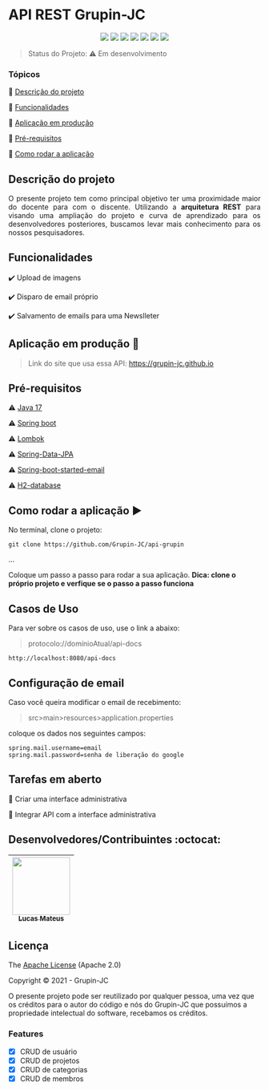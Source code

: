 <h1>API REST Grupin-JC</h1>

<p align="center">
  <img src="https://img.shields.io/static/v1?label=Java%2017&message=linguagem&color=red&style=for-the-badge&logo=java"/>
  <img src="https://img.shields.io/static/v1?label=Spring&message=framework&color=green&style=for-the-badge&logo=spring"/>
  <img src="https://img.shields.io/static/v1?label=License&message=Apache%202.0&color=green&style=for-the-badge"/>
  <img src="http://img.shields.io/static/v1?label=PostgreSQL&message=9.5&color=blue&style=for-the-badge&logo=postgreSQL"/>
  <img src="https://img.shields.io/static/v1?label=Swagger%20UI&message=3.0&color=green&style=for-the-badge&logo=swagger"/>
  <img src="https://img.shields.io/static/v1?label=Hibernate&message=framework&color=blue&style=for-the-badge&logo=hibernate"/>
   <img src="http://img.shields.io/static/v1?label=STATUS&message=EM%20DESENVOLVIMENTO&color=RED&style=for-the-badge"/>
</p>

> Status do Projeto: :warning: Em desenvolvimento

### Tópicos

:small_blue_diamond: [Descrição do projeto](#descrição-do-projeto)

:small_blue_diamond: [Funcionalidades](#funcionalidades)

:small_blue_diamond: [Aplicação em produção](#aplicação-em-produção-dash)

:small_blue_diamond: [Pré-requisitos](#pré-requisitos)

:small_blue_diamond: [Como rodar a aplicação](#como-rodar-a-aplicação-arrow_forward)

## Descrição do projeto

<p align="justify">
  O presente projeto tem como principal objetivo ter uma proximidade maior do docente para com o discente. Utilizando a <strong>arquitetura REST</strong> para visando uma ampliação do projeto e curva de aprendizado para os desenvolvedores posteriores, buscamos levar mais conhecimento para os nossos pesquisadores.
</p>

## Funcionalidades

:heavy_check_mark: Upload de imagens

:heavy_check_mark: Disparo de email próprio

:heavy_check_mark: Salvamento de emails para uma Newslleter

## Aplicação em produção :dash:

> Link do site que usa essa API: https://grupin-jc.github.io

## Pré-requisitos

:warning: [Java 17](https://jdk.java.net/17/)

:warning: [Spring boot](https://start.spring.io/)

:warning: [Lombok](https://projectlombok.org/setup/maven)

:warning: [Spring-Data-JPA](https://docs.spring.io/spring-data/jpa/docs/2.5.6/reference/html/#dependencies)

:warning: [Spring-boot-started-email](https://mvnrepository.com/artifact/org.springframework.boot/spring-boot-starter-mail/2.5.6)

:warning: [H2-database](http://www.h2database.com/html/build.html#maven2)

## Como rodar a aplicação :arrow_forward:

No terminal, clone o projeto:

```
git clone https://github.com/Grupin-JC/api-grupin
```

...

Coloque um passo a passo para rodar a sua aplicação. **Dica: clone o próprio projeto e verfique se o passo a passo funciona**

## Casos de Uso

Para ver sobre os casos de uso, use o link a abaixo:

> protocolo://domínioAtual/api-docs

```
http://localhost:8080/api-docs
```

## Configuração de email

Caso você queira modificar o email de recebimento:

> src>main>resources>application.properties

coloque os dados nos seguintes campos:

```
spring.mail.username=email
spring.mail.password=senha de liberação do google
```

## Tarefas em aberto

:memo: Criar uma interface administrativa

:memo: Integrar API com a interface administrativa

## Desenvolvedores/Contribuintes :octocat:

| [<img src="https://avatars.githubusercontent.com/u/76585138?v=4" width=115><br><sub>Lucas Mateus</sub>](https://github.com/Lucas-dev-back) |
| :----------------------------------------------------------------------------------------------------------------------------------------: |

## Licença

The [Apache License](https://www.apache.org/licenses/LICENSE-2.0) (Apache 2.0)

Copyright :copyright: 2021 - Grupin-JC

<p>
  O presente projeto pode ser reutilizado por qualquer pessoa, uma vez que os créditos para o autor do código e nós do Grupin-JC que possuímos a propriedade intelectual do software, recebamos os créditos.
</p>

### Features

- [x] CRUD de usuário
- [x] CRUD de projetos
- [x] CRUD de categorias
- [x] CRUD de membros
